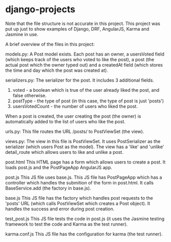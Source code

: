# django-projects

Note that the file structure is not accurate in this project. This project was put up just to show examples of Django, DRF, AngularJS, Karma and Jasmine in use.

A brief overview of the files in this project:

models.py:
A Post model exists. Each post has an owner, a usersVoted field (which keeps track of the users who voted to like the post), a post (the actual post which the owner typed out) and a createdAt field (which stores the time and day which the post was created at).

serializers.py:
The serializer for the post. It includes 3 additional fields.
1) voted - a boolean which is true of the user already liked the post, and false otherwise.
2) postType - the type of post (in this case, the type of post is just 'posts')
3) usersVotedCount - the number of users who liked the post.

When a post is created, the user creating the post (the owner) is automatically added to the list of users who like the post.

urls.py:
This file routes the URL /posts/ to PostViewSet (the view).

views.py:
The view in this file is PostViewSet. It uses PostSerializer as the serializer (which users Post as the model). The view has a 'like' and 'unlike' detail_route which allows users to like and unlike a post.

post.html
This HTML page has a form which allows users to create a post. It loads post.js and the PostPageApp AngularJS app.

post.js
This JS file uses base.js. This JS file has PostPageApp which has a controller which handles the submition of the form in post.html. It calls BaseService.add (the factory in base.js).

base.js
This JS file has the factory which handles post requests to the 'posts' URL (which calls PostViewSet which creates a Post object). It handles the success and error during post creation.


test_post.js
This JS file tests the code in post.js (it uses the Jasmine testing framework to test the code and Karma as the test runner).

karma.conf.js
This JS file has the configuration for karma (the test runner).
